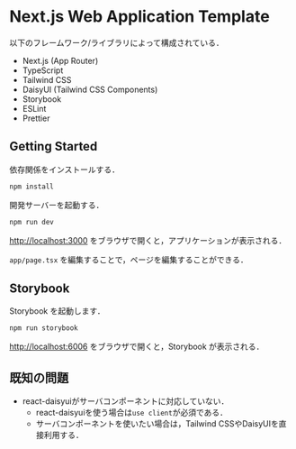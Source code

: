 # Next.js Web Application Template

以下のフレームワーク/ライブラリによって構成されている．

- Next.js (App Router)
- TypeScript
- Tailwind CSS
- DaisyUI (Tailwind CSS Components)
- Storybook
- ESLint
- Prettier

## Getting Started

依存関係をインストールする．

```bash
npm install
```

開発サーバーを起動する．

```bash
npm run dev
```

[http://localhost:3000](http://localhost:3000) をブラウザで開くと，アプリケーションが表示される．

`app/page.tsx` を編集することで，ページを編集することができる．

## Storybook

Storybook を起動します．

```bash
npm run storybook
```

[http://localhost:6006](http://localhost:6006) をブラウザで開くと，Storybook が表示される．

## 既知の問題

- react-daisyuiがサーバコンポーネントに対応していない．
  - react-daisyuiを使う場合は`use client`が必須である．
  - サーバコンポーネントを使いたい場合は，Tailwind CSSやDaisyUIを直接利用する．